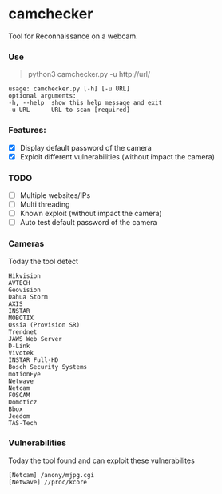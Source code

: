 # camchecker

Tool for Reconnaissance on a webcam.

### Use

>	 python3 camchecker.py -u http://url/   
 
	usage: camchecker.py [-h] [-u URL]   
	optional arguments:  
	-h, --help  show this help message and exit  
	-u URL      URL to scan [required]   

### Features:

- [x] Display default password of the camera    
- [x] Exploit different vulnerabilities (without impact the camera)     

### TODO

- [ ] Multiple websites/IPs
- [ ] Multi threading
- [ ] Known exploit (without impact the camera)
- [ ] Auto test default password of the camera

### Cameras

Today the tool detect

>
	Hikvision  
	AVTECH   
	Geovision   
	Dahua Storm   
	AXIS   
	INSTAR   
	MOBOTIX   
	Ossia (Provision SR)   
	Trendnet  
	JAWS Web Server  
	D-Link   
	Vivotek  
	INSTAR Full-HD  
	Bosch Security Systems  
	motionEye  
	Netwave  
	Netcam  
	FOSCAM   
	Domoticz     
	Bbox   
	Jeedom   
	TAS-Tech   

>

### Vulnerabilities

Today the tool found and can exploit these vulnerabilites

>
	[Netcam] /anony/mjpg.cgi
	[Netwave] //proc/kcore

>